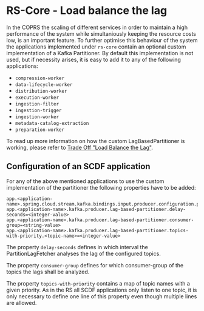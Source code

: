 # RS-Core - Load balance the lag

In the COPRS the scaling of different services in order to maintain a high performance of the system while simultaniously keeping the resource costs low, is an important feature. To further optimise this behaviour of the system the applications implemented under `rs-core` contain an optional custom implementation of a Kafka Partitioner. By default this implementation is not used, but if necessity arises, it is easy to add it to any of the following applications:

 - `compression-worker`
 - `data-lifecycle-worker`
 - `distribution-worker`
 - `execution-worker`
 - `ingestion-filter`
 - `ingestion-trigger`
 - `ingestion-worker`
 - `metadata-catalog-extraction`
 - `preparation-worker`

To read up more information on how the custom LagBasedPartitioner is working, please refer to [Trade Off "Load Balance the Lag"](https://github.com/COPRS/production-common/wiki/Trade-off-%22Load-Balance-the-Lag%22).

## Configuration of an SCDF application

For any of the above mentioned applications to use the custom implementation of the partitioner the following properties have to be added:

```
app.<application-name>.spring.cloud.stream.kafka.bindings.input.producer.configuration.partitioner.class=esa.s1pdgs.cpoc.message.kafka.LagBasedPartitioner
app.<application-name>.kafka.producer.lag-based-partitioner.delay-seconds=<integer-value>
app.<application-name>.kafka.producer.lag-based-partitioner.consumer-group=<string-value>
app.<application-name>.kafka.producer.lag-based-partitioner.topics-with-priority.<topic-name>=<integer-value>
```

The property `delay-seconds` defines in which interval the PartitionLagFetcher analyses the lag of the configured topics.

The property `consumer-group` defines for which consumer-group of the topics the lags shall be analyzed.

The property `topics-with-priority` contains a map of topic names with a given priority. As in the RS all SCDF applications only listen to one topic, it is only necessary to define one line of this property even though multiple lines are allowed.